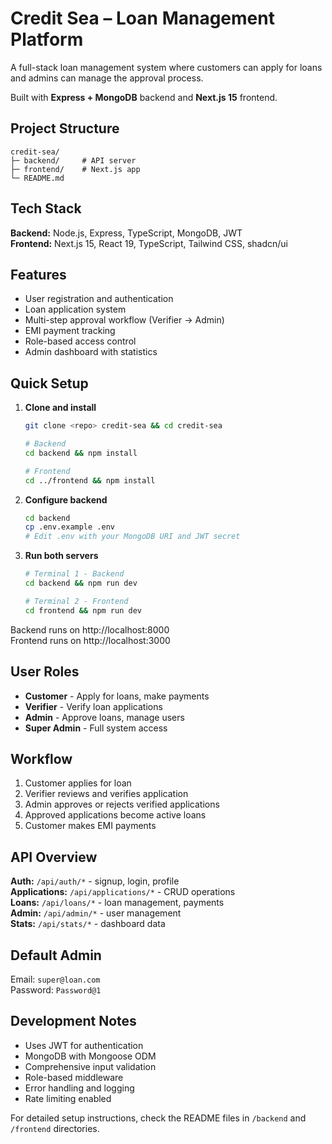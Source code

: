 # Credit Sea – Loan Management Platform

A full-stack loan management system where customers can apply for loans and admins can manage the approval process.

Built with **Express + MongoDB** backend and **Next.js 15** frontend.

## Project Structure

```
credit-sea/
├─ backend/     # API server
├─ frontend/    # Next.js app
└─ README.md
```

## Tech Stack

**Backend:** Node.js, Express, TypeScript, MongoDB, JWT  
**Frontend:** Next.js 15, React 19, TypeScript, Tailwind CSS, shadcn/ui

## Features

- User registration and authentication
- Loan application system
- Multi-step approval workflow (Verifier → Admin)
- EMI payment tracking
- Role-based access control
- Admin dashboard with statistics

## Quick Setup

1. **Clone and install**

   ```bash
   git clone <repo> credit-sea && cd credit-sea

   # Backend
   cd backend && npm install

   # Frontend
   cd ../frontend && npm install
   ```

2. **Configure backend**

   ```bash
   cd backend
   cp .env.example .env
   # Edit .env with your MongoDB URI and JWT secret
   ```

3. **Run both servers**

   ```bash
   # Terminal 1 - Backend
   cd backend && npm run dev

   # Terminal 2 - Frontend
   cd frontend && npm run dev
   ```

Backend runs on http://localhost:8000  
Frontend runs on http://localhost:3000

## User Roles

- **Customer** - Apply for loans, make payments
- **Verifier** - Verify loan applications
- **Admin** - Approve loans, manage users
- **Super Admin** - Full system access

## Workflow

1. Customer applies for loan
2. Verifier reviews and verifies application
3. Admin approves or rejects verified applications
4. Approved applications become active loans
5. Customer makes EMI payments

## API Overview

**Auth:** `/api/auth/*` - signup, login, profile  
**Applications:** `/api/applications/*` - CRUD operations  
**Loans:** `/api/loans/*` - loan management, payments  
**Admin:** `/api/admin/*` - user management  
**Stats:** `/api/stats/*` - dashboard data

## Default Admin

Email: `super@loan.com`  
Password: `Password@1`

## Development Notes

- Uses JWT for authentication
- MongoDB with Mongoose ODM
- Comprehensive input validation
- Role-based middleware
- Error handling and logging
- Rate limiting enabled

For detailed setup instructions, check the README files in `/backend` and `/frontend` directories.
